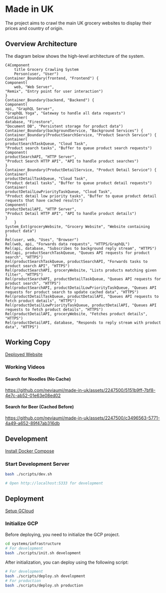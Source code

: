 # Made in UK

The project aims to crawl the main UK grocery websites to display their prices and country of origin.

## Overview Architecture

The diagram below shows the high-level architecture of the system.

```mermaid
C4Component
    title Grocery Crawling System
    Person(user, "User")
Container_Boundary(frontend, "Frontend") {
Component(
    web, "Web Server",
"Remix", "Entry point for user interaction")
}
Container_Boundary(backend, "Backend") {
Component(
api, "GraphQL Server",
"GraphQL Yoga", "Gateway to handle all data requests")
Container(
database, "Firestore",
"Document DB", "Persistent storage for product data")
Container_Boundary(backgroundService, "Background Services") {
Container_Boundary(ProductSearchService, "Product Search Service") {
Container(
productSearchTaskQueue, "Cloud Task",
"Product search tasks", "Buffer to queue product search requests")
Component(
productSearchAPI, "HTTP Server",
"Product Search HTTP API", "API to handle product searches")
}
Container_Boundary(ProductDetailService, "Product Detail Service") {
Container(
productDetailTaskQueue, "Cloud Task",
"Product detail tasks", "Buffer to queue product detail requests")
Container(
productDetailLowPriorityTaskQueue, "Cloud Task",
"Product detail low priority tasks", "Buffer to queue product detail requests that have cached results")
Component(
productDetailAPI, "HTTP Server",
"Product Detail HTTP API", "API to handle product details")
}
    }
System_Ext(groceryWebsite, "Grocery Website", "Website containing product data")
}
Rel(user, web, "Uses", "Browser")
Rel(web, api, "Forwards data requests", "HTTPS/GraphQL")
Rel(api, database, "Subscribes to background reply stream", "HTTPS")
Rel(api, productSearchTaskQueue, "Queues API requests for product search", "HTTPS")
Rel(productSearchTaskQueue, productSearchAPI, "Forwards tasks to product search API", "HTTPS")
Rel(productSearchAPI, groceryWebsite, "Lists products matching given filter", "HTTPS")
Rel(productSearchAPI, productDetailTaskQueue, "Queues API requests for product search", "HTTPS")
Rel(productSearchAPI, productDetailLowPriorityTaskQueue, "Queues API requests for product search to update cached data", "HTTPS")
Rel(productDetailTaskQueue, productDetailAPI, "Queues API requests to fetch product details", "HTTPS")
Rel(productDetailLowPriorityTaskQueue, productDetailAPI, "Queues API requests to fetch product details", "HTTPS")
Rel(productDetailAPI, groceryWebsite, "Fetches product details", "HTTPS")
Rel(productDetailAPI, database, "Responds to reply stream with product data", "HTTPS")
```

## Working Copy

[Deployed Website](https://made-in-uk-development-web-e955251-dxbhtl4gza-nw.a.run.app/)

### Working Videos

#### Search for Noodles (No Cache)

https://github.com/neviaumi/made-in-uk/assets/2247500/5151b9ff-7bf8-4e7c-ab52-01e63e08ed02

#### Search for Beer (Cached Before)

https://github.com/neviaumi/made-in-uk/assets/2247500/c3496563-5771-4a49-a652-89f47ab316db

## Development

[Install Docker Compose](https://docs.docker.com/compose/install/)

### Start Development Server

```sh
bash ./scripts/dev.sh

# Open http://localhost:5333 for development
```

## Deployment

[Setup GCloud](https://cloud.google.com/sdk/docs/authorizing)

### Initialize GCP

Before deploying, you need to initialize the GCP project.

```sh
cd systems/infrastructure
# For development
bash ./scripts/init.sh development
```

After initialization, you can deploy using the following script:

```sh
# For development
bash ./scripts/deploy.sh development
# For production
bash ./scripts/deploy.sh production
```
